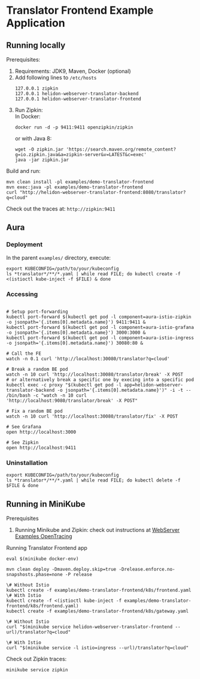 Translator Frontend Example Application
======================================

Running locally
---------------
Prerequisites:
1. Requirements: JDK9, Maven, Docker (optional)
2. Add following lines to `/etc/hosts`
    ```
    127.0.0.1 zipkin
    127.0.0.1 helidon-webserver-translator-backend
    127.0.0.1 helidon-webserver-translator-frontend
    ```
3. Run Zipkin: <br/>
    In Docker:
    ```
    docker run -d -p 9411:9411 openzipkin/zipkin
    ```
    or with Java 8:
    ```
    wget -O zipkin.jar 'https://search.maven.org/remote_content?g=io.zipkin.java&a=zipkin-server&v=LATEST&c=exec'
    java -jar zipkin.jar
    ```

Build and run:
```
mvn clean install -pl examples/demo-translator-frontend
mvn exec:java -pl examples/demo-translator-frontend
curl "http://helidon-webserver-translator-frontend:8080/translator?q=cloud"
```
Check out the traces at: ```http://zipkin:9411```


Aura
----

### Deployment
In the parent `examples/` directory, execute:
```
export KUBECONFIG=/path/to/your/kubeconfig
ls *translator*/**/*.yaml | while read FILE; do kubectl create -f <(istioctl kube-inject -f $FILE) & done
```
### Accessing
```

# Setup port-forwarding
kubectl port-forward $(kubectl get pod -l component=aura-istio-zipkin -o jsonpath='{.items[0].metadata.name}') 9411:9411 &
kubectl port-forward $(kubectl get pod -l component=aura-istio-grafana -o jsonpath='{.items[0].metadata.name}') 3000:3000 &
kubectl port-forward $(kubectl get pod -l component=aura-istio-ingress -o jsonpath='{.items[0].metadata.name}') 30080:80 &

# Call the FE
watch -n 0.1 curl 'http://localhost:30080/translator?q=cloud'

# Break a random BE pod
watch -n 10 curl 'http://localhost:30080/translator/break' -X POST
# or alternatively break a specific one by execing into a specific pod
kubectl exec -c proxy "$(kubectl get pod -l app=helidon-webserver-translator-backend -o jsonpath='{.items[0].metadata.name}')" -i -t -- /bin/bash -c "watch -n 10 curl 'http://localhost:9080/translator/break' -X POST"

# Fix a random BE pod
watch -n 10 curl 'http://localhost:30080/translator/fix' -X POST

# See Grafana
open http://localhost:3000

# See Zipkin
open http://localhost:9411
```
### Uninstallation
```
export KUBECONFIG=/path/to/your/kubeconfig
ls *translator*/**/*.yaml | while read FILE; do kubectl delete -f $FILE & done

```

Running in MiniKube
-------------------

Prerequisites
1. Running Minikube and Zipkin: check out instructions at [WebServer Examples OpenTracing](../opentracing/README.md)

Running Translator Frontend app
```
eval $(minikube docker-env)

mvn clean deploy -Dmaven.deploy.skip=true -Drelease.enforce.no-snapshosts.phase=none -P release

\# Without Istio
kubectl create -f examples/demo-translator-frontend/k8s/frontend.yaml
\# With Istio
kubectl create -f <(istioctl kube-inject -f examples/demo-translator-frontend/k8s/frontend.yaml)
kubectl create -f examples/demo-translator-frontend/k8s/gateway.yaml

\# Without Istio
curl "$(minikube service helidon-webserver-translator-frontend --url)/translator?q=cloud"

\# With Istio
curl "$(minikube service -l istio=ingress --url)/translator?q=cloud"
```

Check out Zipkin traces:
```
minikube service zipkin

```


